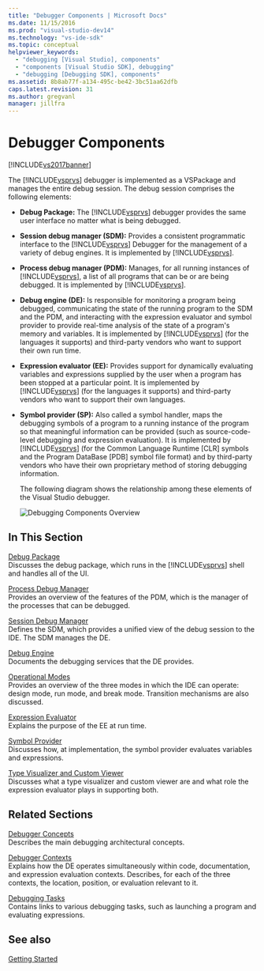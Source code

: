 ```yaml
---
title: "Debugger Components | Microsoft Docs"
ms.date: 11/15/2016
ms.prod: "visual-studio-dev14"
ms.technology: "vs-ide-sdk"
ms.topic: conceptual
helpviewer_keywords: 
  - "debugging [Visual Studio], components"
  - "components [Visual Studio SDK], debugging"
  - "debugging [Debugging SDK], components"
ms.assetid: 8b8ab77f-a134-495c-be42-3bc51aa62dfb
caps.latest.revision: 31
ms.author: gregvanl
manager: jillfra
---
```

# Debugger Components
[!INCLUDE[vs2017banner](../../includes/vs2017banner.md)]

The [!INCLUDE[vsprvs](../../includes/vsprvs-md.md)] debugger is implemented as a VSPackage and manages the entire debug session. The debug session comprises the following elements:  
  
- **Debug Package:** The [!INCLUDE[vsprvs](../../includes/vsprvs-md.md)] debugger provides the same user interface no matter what is being debugged.  
  
- **Session debug manager (SDM):** Provides a consistent programmatic interface to the [!INCLUDE[vsprvs](../../includes/vsprvs-md.md)] Debugger for the management of a variety of debug engines. It is implemented by [!INCLUDE[vsprvs](../../includes/vsprvs-md.md)].  
  
- **Process debug manager (PDM):** Manages, for all running instances of [!INCLUDE[vsprvs](../../includes/vsprvs-md.md)], a list of all programs that can be or are being debugged. It is implemented by [!INCLUDE[vsprvs](../../includes/vsprvs-md.md)].  
  
- **Debug engine (DE):** Is responsible for monitoring a program being debugged, communicating the state of the running program to the SDM and the PDM, and interacting with the expression evaluator and symbol provider to provide real-time analysis of the state of a program's memory and variables. It is implemented by [!INCLUDE[vsprvs](../../includes/vsprvs-md.md)] (for the languages it supports) and third-party vendors who want to support their own run time.  
  
- **Expression evaluator (EE):** Provides support for dynamically evaluating variables and expressions supplied by the user when a program has been stopped at a particular point. It is implemented by [!INCLUDE[vsprvs](../../includes/vsprvs-md.md)] (for the languages it supports) and third-party vendors who want to support their own languages.  
  
- **Symbol provider (SP):** Also called a symbol handler, maps the debugging symbols of a program to a running instance of the program so that meaningful information can be provided (such as source-code-level debugging and expression evaluation). It is implemented by [!INCLUDE[vsprvs](../../includes/vsprvs-md.md)] (for the Common Language Runtime [CLR] symbols and the Program DataBase [PDB] symbol file format) and by third-party vendors who have their own proprietary method of storing debugging information.  
  
  The following diagram shows the relationship among these elements of the Visual Studio debugger.  
  
  ![Debugging Components Overview](../../extensibility/debugger/media/dbugcompovrview.gif "DBugCompOvrview")  
  
## In This Section  
 [Debug Package](../../extensibility/debugger/debug-package.md)  
 Discusses the debug package, which runs in the [!INCLUDE[vsprvs](../../includes/vsprvs-md.md)] shell and handles all of the UI.  
  
 [Process Debug Manager](../../extensibility/debugger/process-debug-manager.md)  
 Provides an overview of the features of the PDM, which is the manager of the processes that can be debugged.  
  
 [Session Debug Manager](../../extensibility/debugger/session-debug-manager.md)  
 Defines the SDM, which provides a unified view of the debug session to the IDE. The SDM manages the DE.  
  
 [Debug Engine](../../extensibility/debugger/debug-engine.md)  
 Documents the debugging services that the DE provides.  
  
 [Operational Modes](../../extensibility/debugger/operational-modes.md)  
 Provides an overview of the three modes in which the IDE can operate: design mode, run mode, and break mode. Transition mechanisms are also discussed.  
  
 [Expression Evaluator](../../extensibility/debugger/expression-evaluator.md)  
 Explains the purpose of the EE at run time.  
  
 [Symbol Provider](../../extensibility/debugger/symbol-provider.md)  
 Discusses how, at implementation, the symbol provider evaluates variables and expressions.  
  
 [Type Visualizer and Custom Viewer](../../extensibility/debugger/type-visualizer-and-custom-viewer.md)  
 Discusses what a type visualizer and custom viewer are and what role the expression evaluator plays in supporting both.  
  
## Related Sections  
 [Debugger Concepts](../../extensibility/debugger/debugger-concepts.md)  
 Describes the main debugging architectural concepts.  
  
 [Debugger Contexts](../../extensibility/debugger/debugger-contexts.md)  
 Explains how the DE operates simultaneously within code, documentation, and expression evaluation contexts. Describes, for each of the three contexts, the location, position, or evaluation relevant to it.  
  
 [Debugging Tasks](../../extensibility/debugger/debugging-tasks.md)  
 Contains links to various debugging tasks, such as launching a program and evaluating expressions.  
  
## See also  
 [Getting Started](../../extensibility/debugger/getting-started-with-debugger-extensibility.md)
